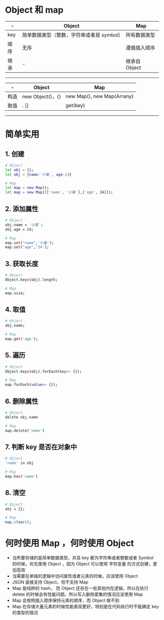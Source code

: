 # Object 和 map

| -    | Object                                    | Map           |
| ---- | ----------------------------------------- | ------------- |
| key  | 简单数据类型（整数，字符串或者是 symbol） | 所有数据类型  |
| 顺序 | 无序                                      | 遵循插入顺序  |
| 继承 | -                                         | 继承自 Object |

---

| -    | Object           | Map                                      |
| ---- | ---------------- | ---------------------------------------- |
| 构造 | new Object()，{} | new Map(), new Map(Arrany<entry object>) |
| 取值 | . []             | get(key)                                 |

---

# 简单实用

## 1. 创建

```bash
# Object
let obj = {};
let obj = {name:'小豪', age:24}

# Map
let map = new Map();
let map = new Map([['name', '小豪'],['age', 24]]);
```

## 2. 添加属性

```bash
# Object
obj.name = '小豪';
obj.age = 24;

# Map
map.set("name",'小豪');
map.set("age",'24');
```

## 3. 获取长度

```bash
# Object
Object.keys(obj).length;

# Map
map.size;
```

## 4. 取值

```bash
# Object
obj.name;

# Map
map.get('age');

```

## 5. 遍历

```bash
# Object
Object.keys(obj).forEach(key=> {});

# Map
map.forEach(value=> {});
```

## 6. 删除属性

```bash
# Object
delete obj.name

# Map
map.delete('name')
```

## 7. 判断 key 是否在对象中

```bash
# Object
'name' in obj

# Map
map.has('name')
```

## 8. 清空

```bash
# Object
obj = {};

# Map
map.clear();
```

# 何时使用 Map ，何时使用 Object

- 当所要存储的是简单数据类型，并且 key 都为字符串或者整数或者 Symbol 的时候，优先使用 Object ，因为 Object 可以使用 字符变量 的方式创建，更加高效
- 当需要在单独的逻辑中访问属性或者元素的时候，应该使用 Object
- JSON 直接支持 Object，但不支持 Map
- Map 是纯粹的 hash， 而 Object 还存在一些其他内在逻辑，所以在执行 delete 的时候会有性能问题。所以写入删除密集的情况应该使用 Map
- Map 会按照插入顺序保持元素的顺序，而 Object 做不到
- Map 在存储大量元素的时候性能表现更好，特别是在代码执行时不能确定 key 的类型的情况
